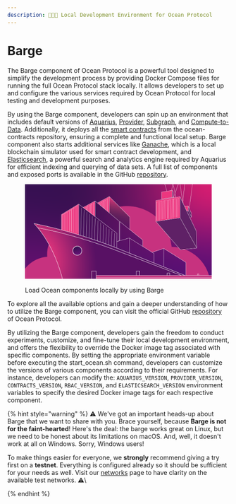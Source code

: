 ```yaml
---
description: 🧑🏽‍💻 Local Development Environment for Ocean Protocol
---
```


# Barge

The Barge component of Ocean Protocol is a powerful tool designed to simplify the development process by providing Docker Compose files for running the full Ocean Protocol stack locally. It allows developers to set up and configure the various services required by Ocean Protocol for local testing and development purposes.

By using the Barge component, developers can spin up an environment that includes default versions of [Aquarius](../aquarius/README.md), [Provider](../provider/README.md), [Subgraph](../subgraph/README.md), and [Compute-to-Data](../compute-to-data/README.md). Additionally, it deploys all the [smart contracts](../contracts/README.md) from the ocean-contracts repository, ensuring a complete and functional local setup. Barge component also starts additional services like [Ganache](https://trufflesuite.com/ganache/), which is a local blockchain simulator used for smart contract development, and [Elasticsearch](https://www.elastic.co/elasticsearch/), a powerful search and analytics engine required by Aquarius for efficient indexing and querying of data sets. A full list of components and exposed ports is available in the GitHub [repository](https://github.com/oceanprotocol/barge#component-versions-and-exposed-ports).

<figure><img src="../../.gitbook/assets/components/barge.png" alt=""><figcaption><p>Load Ocean components locally by using Barge</p></figcaption></figure>

To explore all the available options and gain a deeper understanding of how to utilize the Barge component, you can visit the official GitHub [repository](https://github.com/oceanprotocol/barge#all-options) of Ocean Protocol.

By utilizing the Barge component, developers gain the freedom to conduct experiments, customize, and fine-tune their local development environment, and offers the flexibility to override the Docker image tag associated with specific components. By setting the appropriate environment variable before executing the start\_ocean.sh command, developers can customize the versions of various components according to their requirements. For instance, developers can modify the: `AQUARIUS_VERSION`, `PROVIDER_VERSION`, `CONTRACTS_VERSION`, `RBAC_VERSION`, and `ELASTICSEARCH_VERSION` environment variables to specify the desired Docker image tags for each respective component.&#x20;

{% hint style="warning" %}
⚠️ We've got an important heads-up about Barge that we want to share with you. Brace yourself, because **Barge is not for the faint-hearted**!  Here's the deal: the barge works great on Linux, but we need to be honest about its limitations on macOS. And, well, it doesn't work at all on Windows. Sorry, Windows users!

To make things easier for everyone, we **strongly** recommend giving a try first on a **testnet**. Everything is configured already so it should be sufficient for your needs as well. Visit our [networks](../../discover/networks/README.md) page to have clarity on the available test networks. ⚠️\

{% endhint %}
